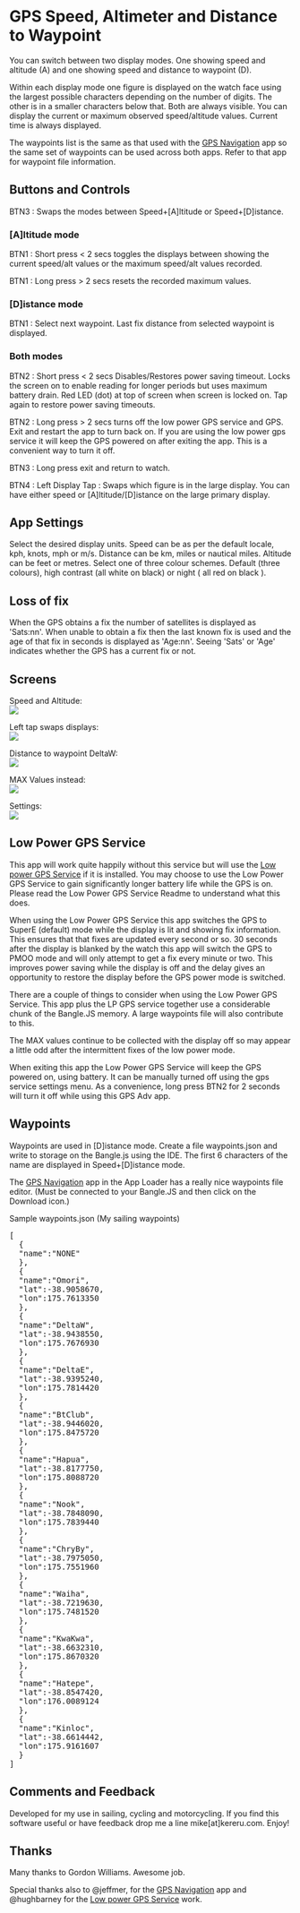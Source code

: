 # GPS Speed, Altimeter and Distance to Waypoint

You can switch between two display modes. One showing speed and altitude (A) and one showing speed and distance to waypoint (D). 

Within each display mode one figure is displayed on the watch face using the largest possible characters depending on the number of digits. The other is in a smaller characters below that. Both are always visible. You can display the current or maximum observed speed/altitude values. Current time is always displayed. 

The waypoints list is the same as that used with the [GPS Navigation](https://banglejs.com/apps/#gps%20navigation) app so the same set of waypoints can be used across both apps. Refer to that app for waypoint file information.

## Buttons and Controls

BTN3 : Swaps the modes between Speed+[A]ltitude or Speed+[D]istance.

### [A]ltitude mode

BTN1 : Short press < 2 secs toggles the displays between showing the current speed/alt values or the maximum speed/alt values recorded.

BTN1 : Long press > 2 secs resets the recorded maximum values.

### [D]istance mode

BTN1 : Select next waypoint. Last fix distance from selected waypoint is displayed.

### Both modes

BTN2 : Short press < 2 secs Disables/Restores power saving timeout. Locks the screen on to enable reading for longer periods but uses maximum battery drain. Red LED (dot) at top of screen when screen is locked on. Tap again to restore power saving timeouts.

BTN2 : Long press > 2 secs turns off the low power GPS service and GPS. Exit and restart the app to turn back on. If you are using the low power gps service it will keep the GPS powered on after exiting the app. This is a convenient way to turn it off.

BTN3 : Long press exit and return to watch.

BTN4 : Left Display Tap : Swaps which figure is in the large display. You can have either speed or [A]ltitude/[D]istance on the large primary display.

## App Settings

Select the desired display units. Speed can be as per the default locale, kph, knots, mph or m/s. Distance can be km, miles or nautical miles. Altitude can be feet or metres. Select one of three colour schemes. Default (three colours), high contrast (all white on black) or night ( all red on black ). 

## Loss of fix

When the GPS obtains a fix the number of satellites is displayed as 'Sats:nn'. When unable to obtain a fix then the last known fix is used and the age of that fix in seconds is displayed as 'Age:nn'. Seeing 'Sats'  or 'Age' indicates whether the GPS has a current fix or not.  

## Screens

Speed and Altitude:<br>
![](screen1.png)<p>
Left tap swaps displays:<br>
![](screen2.png)<p>
Distance to waypoint DeltaW:<br>
![](screen5.png)<p>
MAX Values instead:<br>
![](screen3.png)<p>
Settings:<br>
![](screen4.png)<p>

## Low Power GPS Service

This app will work quite happily without this service but will use the [Low power GPS Service](https://banglejs.com/apps/#low%20power%20gps%20service) if it is installed. You may choose to use the Low Power GPS Service to gain significantly longer battery life while the GPS is on. Please read the Low Power GPS Service Readme to understand what this does.

When using the Low Power GPS Service this app switches the GPS to SuperE (default) mode while the display is lit and showing fix information. This ensures that that fixes are updated every second or so. 30 seconds after the display is blanked by the watch this app will switch the GPS to PMOO mode and will only attempt to get a fix every minute or two. This improves power saving while the display is off and the delay gives an opportunity to restore the display before the GPS power mode is switched.

There are a couple of things to consider when using the Low Power GPS Service. This app plus the LP GPS service together use a considerable chunk of the Bangle.JS memory. A large waypoints file will also contribute to this. 

The MAX values continue to be collected with the display off so may appear a little odd after the intermittent fixes of the low power mode. 

When exiting this app the Low Power GPS Service will keep the GPS powered on, using battery. It can be manually turned off using the gps service settings menu. As a convenience, long press BTN2 for 2 seconds will turn it off while using this GPS Adv app. 

## Waypoints

Waypoints are used in [D]istance mode. Create a file waypoints.json and write to storage on the Bangle.js using the IDE. The first 6 characters of the name are displayed in Speed+[D]istance mode.

The [GPS Navigation](https://banglejs.com/apps/#gps%20navigation) app in the App Loader has a really nice waypoints file editor. (Must be connected to your Bangle.JS and then click on the Download icon.)

Sample waypoints.json (My sailing waypoints)

<pre>
[
  {
  "name":"NONE"
  },
  {
  "name":"Omori",
  "lat":-38.9058670,
  "lon":175.7613350
  },
  {
  "name":"DeltaW",
  "lat":-38.9438550,
  "lon":175.7676930
  },
  {
  "name":"DeltaE",
  "lat":-38.9395240,
  "lon":175.7814420
  },
  {
  "name":"BtClub",
  "lat":-38.9446020,
  "lon":175.8475720
  },
  {
  "name":"Hapua",
  "lat":-38.8177750,
  "lon":175.8088720
  },
  {
  "name":"Nook",
  "lat":-38.7848090,
  "lon":175.7839440
  },
  {
  "name":"ChryBy",
  "lat":-38.7975050,
  "lon":175.7551960
  },
  {
  "name":"Waiha",
  "lat":-38.7219630,
  "lon":175.7481520
  },
  {
  "name":"KwaKwa",
  "lat":-38.6632310,
  "lon":175.8670320
  },
  {
  "name":"Hatepe",
  "lat":-38.8547420,
  "lon":176.0089124
  },
  {
  "name":"Kinloc",
  "lat":-38.6614442,
  "lon":175.9161607
  }
]
</pre>

## Comments and Feedback

Developed for my use in sailing, cycling and motorcycling. If you find this software useful or have feedback drop me a line mike[at]kereru.com. Enjoy!

## Thanks

Many thanks to Gordon Williams. Awesome job.

Special thanks also to @jeffmer, for the [GPS Navigation](https://banglejs.com/apps/#gps%20navigation) app and @hughbarney for the [Low power GPS Service](https://banglejs.com/apps/#low%20power%20gps%20service) work.


